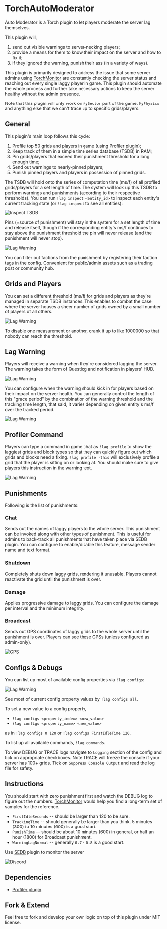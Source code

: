 # TorchAutoModerator

Auto Moderator is a Torch plugin to let players moderate the server lag themselves.

This plugin will,

1. send out visible warnings to server-necking players;
2. provide a means for them to know their impact on the server and how to fix it;
3. if they ignored the warning, punish their ass (in a variety of ways).

This plugin is primarily designed to address the issue that some server admins 
using [TorchMonitor](https://github.com/HnZGaming/TorchMonitor) are constantly checking the server status
and reaching out every single laggy player in game.
This plugin should automate the whole process and further take necessary actions 
to keep the server healthy without the admin presence.

Note that this plugin will only work on `MySector` part of the game.
`MyPhysics` and anything else that we can't trace up to specific grids/players.

## General

This plugin's main loop follows this cycle:
1. Profile top 50 grids and players in game (using Profiler plugin);
1. Keep track of them in a simple time series database (TSDB) in RAM;
1. Pin grids/players that exceed their punishment threshold for a long enough time;
1. Send out warnings to nearly-pinned players;
1. Punish pinned players and players in possession of pinned grids.

The TSDB will hold onto the series of computation time (ms/f) of all profiled grids/players for a set length of time.
The system will look up this TSDB to perform warnings and punishments (according to their respective thresholds).
You can run `!lag inspect <entity_id>` to inspect each entity's current tracking state (or `!lag inspect` to see all entities):

![Inspect TSDB](README.media/inspect.png)

Pins (=source of punishment) will stay in the system for a set length of time and release itself,
though if the corresponding entity's ms/f continues to stay above the punishment threshold 
the pin will never release (and the punishment will never stop).

![Lag Warning](README.media/config.general.png)

You can filter out factions from the punishment by registering their faction tags in the config.
Convenient for public/admin assets such as a trading post or community hub.

## Grids and Players

You can set a different threshold (ms/f) for grids and players as they're managed in separate TSDB instances. 
This enables to combat the case where the server houses a sheer number of grids owned by a small number of players of all others.

![Lag Warning](README.media/config.gridplayer.png)

To disable one measurement or another, crank it up to like 1000000 so that nobody can reach the threshold.

## Lag Warning

Players will receive a warning when they're considered lagging the server.
The warning takes the form of Questlog and notification in players' HUD.

![Lag Warning](README.media/warning.png)

You can configure when the warning should kick in for players based on their impact on the server health.
You can generally control the length of this "grace period" by the combination of the warning threshold and the tracking time length,
that said, it varies depending on given entity's ms/f over the tracked period.

![Lag Warning](README.media/config.warning.png)

## Profiler Command
Players can type a command in game chat as `!lag profile` to show the laggiest grids and block types
so that they can quickly figure out which grids and blocks need a fixing.
`!lag profile -this` will exclusively profile a grid that the player is sitting on or looking at.
You should make sure to give players this instruction in the warning text.

![Lag Warning](README.media/profile.png)

## Punishments

Following is the list of punishments:

### Chat

Sends out the names of laggy players to the whole server.
This punishment can be invoked along with other types of punishment.
This is useful for admins to back-track all punishments that have taken place via SEDB plugin.
You can configure to enable/disable this feature, message sender name and text format.

### Shutdown

Completely shuts down laggy grids, rendering it unusable.
Players cannot reactivate the grid until the punishment is over.

### Damage

Applies progressive damage to laggy grids.
You can configure the damage per interval and the minimum integrity.

### Broadcast

Sends out GPS coordinates of laggy grids to the whole server until the punishment is over.
Players can see these GPSs (unless configured as admin-only).

![GPS](README.media/broadcast.png)

## Configs & Debugs

You can list up most of available config properties via `!lag configs`:

![Lag Warning](README.media/command.configs.png)

See most of current config property values by `!lag configs all`.

To set a new value to a config property, 
* `!lag configs <property_index> <new_value>`
* `!lag configs <property_name> <new_value>`

as in `!lag configs 0 120` or `!lag configs FirstIdleTime 120`.

To list up all available commands, `!lag commands`.

To view DEBUG or TRACE logs navigate to `Logging` section of the config and tick on appropriate checkboxes.
Note TRACE will freeze the console if your server has 100+ grids.
Tick on `Suppress Console Output` and read the log file for safety.

## Instructions

You should start with zero punishment first and watch the DEBUG log to figure out the numbers.
[TorchMonitor](https://github.com/HnZGaming/TorchMonitor) would help you find a long-term set of samples for the reference.

* `FirstIdleSeconds` -- should be larger than 120 to be sure.
* `TrackingTime` -- should generally be larger than you think. 5 minutes (300) to 10 minutes (600) is a good start.
* `PunishTime` -- should be about 10 minutes (600) in general, or half an hour (1800) for Broadcast punishment.
* `WarningLagNormal` -- generally `0.7` - `0.8` is a good start.

Use [SEDB](https://torchapi.net/plugins/item/3cd3ba7f-c47c-4efe-8cf1-bd3f618f5b9c) plugin to 
monitor the server

![Discord](README.media/discord.png)

## Dependencies

* [Profiler plugin](https://torchapi.net/plugins/item/da82de0f-9d2f-4571-af1c-88c7921bc063).

## Fork & Extend

Feel free to fork and develop your own logic on top of this plugin under MIT license.